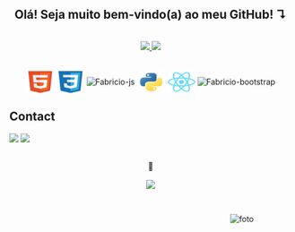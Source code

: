 <h2 align = "center"> Olá! Seja muito bem-vindo(a) ao meu GitHub! ↴</h2>

<div align="center"><br>
    <a href="https://github.com/FabricioKolling">
        <img height="165" src="https://github-readme-stats.vercel.app/api?username=FabricioKolling&show_icons=true&theme=midnight-purple&include_all_commits=true&count_private=true"/>
        <img height="165" src="https://github-readme-stats.vercel.app/api/top-langs/?username=FabricioKolling&layout=compact&langs_count=10&theme=midnight-purple"/>
    </a>
</div>

<div style="display: inline_block" align="center"><br><br>
  <img align="center" alt="Fabricio-HTML" height="40" width="50" src="https://raw.githubusercontent.com/devicons/devicon/master/icons/html5/html5-original.svg">
  <img align="center" alt="Fabricio-CSS" height="40" width="50" src="https://raw.githubusercontent.com/devicons/devicon/master/icons/css3/css3-original.svg">
  <img align="center" alt="Fabricio-js" height="40" width="50" src="https://cdn.jsdelivr.net/gh/devicons/devicon@latest/icons/javascript/javascript-original.svg">
  <img align="center" alt="Fabricio-Python" height="40" width="50" src="https://raw.githubusercontent.com/devicons/devicon/master/icons/python/python-original.svg">  
  <img align="center" alt="Fabricio-react" height="40" width="50" src="https://raw.githubusercontent.com/devicons/devicon/master/icons/react/react-original.svg">
  <img align="center" alt="Fabricio-bootstrap" height="40" width="50" src="https://cdn.jsdelivr.net/gh/devicons/devicon@latest/icons/bootstrap/bootstrap-original.svg">
</div>



## Contact
 
<div>
  <a href="https://instagram.com/fabr.exx" target="_blank"><img src="https://img.shields.io/badge/-Instagram-%236b34c2?style=for-the-badge&logo=instagram&logoColor=white" target="_blank"></a>
  <a href="" target="_blank"><img src="https://img.shields.io/badge/-LinkedIn-%236b34c2?style=for-the-badge&logo=linkedin&logoColor=white" target="_blank"></a> 
</div>          

<div align="center">
<br><p align="center"><b>👀</b></p>  
<p align="center"><img align="center" src="https://profile-counter.glitch.me/{FabricioKolling}/count.svg" /></p> 
<br>
</div>

<img align="right" alt="foto" height="110" width="110" src="https://preview.redd.it/akkxz5ofa3ob1.jpg?auto=webp&s=359200b26e1c3b5d63b55682c38022d96c88711b"><img/>
